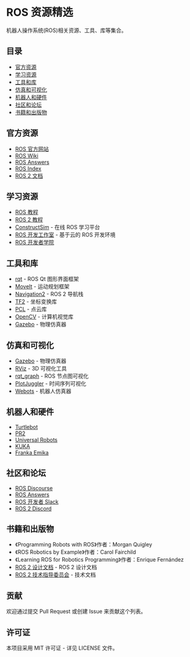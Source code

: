 # ROS 资源精选

机器人操作系统(ROS)相关资源、工具、库等集合。

## 目录
- [官方资源](#官方资源)
- [学习资源](#学习资源)
- [工具和库](#工具和库)
- [仿真和可视化](#仿真和可视化)
- [机器人和硬件](#机器人和硬件)
- [社区和论坛](#社区和论坛)
- [书籍和出版物](#书籍和出版物)

## 官方资源
- [ROS 官方网站](https://www.ros.org/)
- [ROS Wiki](http://wiki.ros.org/)
- [ROS Answers](https://answers.ros.org/)
- [ROS Index](https://index.ros.org/)
- [ROS 2 文档](https://docs.ros.org/en/rolling/index.html)

## 学习资源
- [ROS 教程](http://wiki.ros.org/ROS/Tutorials)
- [ROS 2 教程](https://docs.ros.org/en/rolling/Tutorials.html)
- [ConstructSim](https://www.constructsim.com/) - 在线 ROS 学习平台
- [ROS 开发工作室](https://rds.theconstructsim.com/) - 基于云的 ROS 开发环境
- [ROS 开发者学院](https://www.theconstructsim.com/ros-academy-for-developers/)

## 工具和库
- [rqt](http://wiki.ros.org/rqt) - ROS Qt 图形界面框架
- [MoveIt](https://moveit.ros.org/) - 运动规划框架
- [Navigation2](https://navigation.ros.org/) - ROS 2 导航栈
- [TF2](http://wiki.ros.org/tf2) - 坐标变换库
- [PCL](http://wiki.ros.org/pcl_ros) - 点云库
- [OpenCV](http://wiki.ros.org/vision_opencv) - 计算机视觉库
- [Gazebo](http://gazebosim.org/) - 物理仿真器

## 仿真和可视化
- [Gazebo](http://gazebosim.org/) - 物理仿真器
- [RViz](http://wiki.ros.org/rviz) - 3D 可视化工具
- [rqt_graph](http://wiki.ros.org/rqt_graph) - ROS 节点图可视化
- [PlotJuggler](https://www.plotjuggler.io/) - 时间序列可视化
- [Webots](https://cyberbotics.com/) - 机器人仿真器

## 机器人和硬件
- [Turtlebot](https://www.turtlebot.com/)
- [PR2](http://wiki.ros.org/Robots/PR2)
- [Universal Robots](https://www.universal-robots.com/)
- [KUKA](https://www.kuka.com/)
- [Franka Emika](https://www.franka.de/)

## 社区和论坛
- [ROS Discourse](https://discourse.ros.org/)
- [ROS Answers](https://answers.ros.org/)
- [ROS 开发者 Slack](https://rosdevelopers.slack.com/)
- [ROS 2 Discord](https://discord.gg/ros)

## 书籍和出版物
- 《Programming Robots with ROS》作者：Morgan Quigley
- 《ROS Robotics by Example》作者：Carol Fairchild
- 《Learning ROS for Robotics Programming》作者：Enrique Fernández
- [ROS 2 设计文档](https://design.ros2.org/) - ROS 2 设计文档
- [ROS 2 技术指导委员会](https://ros.org/tsc/) - 技术文档

## 贡献
欢迎通过提交 Pull Request 或创建 Issue 来贡献这个列表。

## 许可证
本项目采用 MIT 许可证 - 详见 LICENSE 文件。